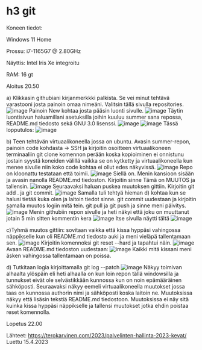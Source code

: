 # h3 git


Koneen tiedot:

Windows 11 Home

Prossu: i7-1165G7 @ 2.80GHz

Näyttis: Intel Iris Xe integroitu

RAM: 16 gt

Aloitus 20.50

a) Klikkasin githubiani kirjanmerkkki palkista. Se vei minut tehtävä varastooni josta painoin omaa nimeäni. Valitsin tällä sivulla repositories.
![image](https://user-images.githubusercontent.com/129611461/232245825-7640d926-58e7-4433-b6b0-b7f59063a7e3.png)
Painoin New kohtaa josta pääsin luonti sivulle. 
![image](https://user-images.githubusercontent.com/129611461/232247990-ce3c799f-d8b8-41b2-8894-a1778f828db5.png)
Täytin luontisivun haluamillani asetuksilla joihin kuuluu summer sana repossa, README.md tiedosto sekä GNU 3.0 lisenssi.
![image](https://user-images.githubusercontent.com/129611461/232245914-ba044f1c-8d62-4db2-a4cf-e4c609592e96.png)
![image](https://user-images.githubusercontent.com/129611461/232245936-236748dc-ef34-495c-bdf0-6de1e78fe4af.png)
Tässä lopputulos:
![image](https://user-images.githubusercontent.com/129611461/232246053-a4145454-0e04-4b1c-a6d0-20b2436d34b7.png)

b) Teen tehtävän virtuaalikoneella jossa on ubuntu. Avasin summer-repon, painoin code kohdasta -> SSH ja kirjoitin osoitteen virtuaalikoneen terminaaliin git clone komennon perään koska kopioiminen ei onnistunu jostain syystä koneiden välillä vaikka se on kytketty ja virtuaalikoneella kun menee sivulle niin koko code kohtaa ei ollut edes näkyvissä.
![image](https://user-images.githubusercontent.com/129611461/232246873-58b68455-c027-405a-b32b-765df9d1e8d6.png)
Repo on kloonattu testataan että toimii.
![image](https://user-images.githubusercontent.com/129611461/232246934-5f3b34a1-1b0b-4b25-94bb-b7b31ad20961.png)
Siellä on.
Menin kansioon sisään ja avasin nanolla README.md tiedoston. Kirjoitin sinne Tämä on MUUTOS ja tallensin.
![image](https://user-images.githubusercontent.com/129611461/232247108-32e7285a-98ef-4939-af25-e6fcfe8f3cf3.png)
Seuraavaksi haluan puskea muutoksen gittiin. Kirjoitin git add . ja git commit.
![image](https://user-images.githubusercontent.com/129611461/232247374-9d61ac97-5fb6-4989-bf71-50cd20a65c8e.png)
Samalla tuli tehtyä hieman d) kohtaa kun se halusi tietää kuka olen ja laitoin tiedot sinne.
git commit uudestaan ja kirjoitin samalla muutos logiin mitä tein. git pull ja git push ja sinne meni päivitys.
![image](https://user-images.githubusercontent.com/129611461/232247465-5a21810e-3eae-4a0b-b92f-fcf309c28406.png)
Menin githubiin repon sivulle ja heti näkyi että joku on muuttanut jotain 5 min sitten kommentin kera
![image](https://user-images.githubusercontent.com/129611461/232247540-eb27426f-99ed-4b42-a81b-1f2be12ef90d.png)
Itse sivulla näytti tältä
![image](https://user-images.githubusercontent.com/129611461/232247565-ef8ac794-e0aa-4f50-a902-e939a7f4a81e.png)

c)Tyhmä muutos gittiin: sovitaan vaikka että kissa hyppäsi vahingossa näppikselle kun oli README.md tiedosto auki ja meni vieläpä tallentamaan sen.
![image](https://user-images.githubusercontent.com/129611461/232247658-62288629-b270-427e-b4dc-3a298d49055e.png)
Kirjoitin komennoksi git reset --hard ja tapahtui näin.
![image](https://user-images.githubusercontent.com/129611461/232247693-f0792998-2664-4f0a-a9bd-ef8ddb42d6b1.png)
Avaan README.md tiedoston uudestaan:
![image](https://user-images.githubusercontent.com/129611461/232247716-db72e7ed-841d-4409-ba71-5f9ddbb4aa0f.png)
Kaikki mitä kissani meni äsken vahingossa tallentamaan on poissa.

d) Tutkitaan logia kirjoittamalla git log --patch
![image](https://user-images.githubusercontent.com/129611461/232247787-0634ee87-e18b-492e-8425-14dc869a44f7.png)
Näkyy toimivan alhaalta ylöspäin eli heti alhaalla on kun loin repon tällä windowsilla ja tunnukset eivät ole selvästikkään kunnossa kun on noin epämääräinen sähköposti. Seuraavaksi näkyy eemeli virtuaalikoneella muutokset jossa taas on kunnossa authorin nimi ja sähköposti koska laitoin ne. Muutoksissa näkyy että lisäsin tekstiä README.md tiedostoon. Muutoksissa ei näy sitä kuinka kissa hyppäsi näppikselle ja tallensi muutokset jotka ehdin poistaa reset komennolla.

Lopetus 22.00

Lähteet:
https://terokarvinen.com/2023/palvelinten-hallinta-2023-kevat/ Luettu 15.4.2023
